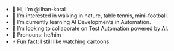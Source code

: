 - 👋 Hi, I’m @ilhan-koral
- 👀 I’m interested in walking in nature, table tennis, mini-football.
- 🌱 I’m currently learning AI Developments in Automation.
- 💞️ I’m looking to collaborate on Test Automation powered by AI.
- :bust_in_silhouette: Pronouns: he/him
- ⚡ Fun fact: I still like watching cartoons.


